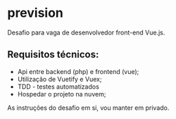 # prevision
Desafio para vaga de desenvolvedor front-end Vue.js.

## Requisitos técnicos:
- Api entre backend (php) e frontend (vue);
- Utilização de Vuetify e Vuex;
- TDD - testes automatizados
- Hospedar o projeto na nuvem;

As instruções do desafio em si, vou manter em privado.
